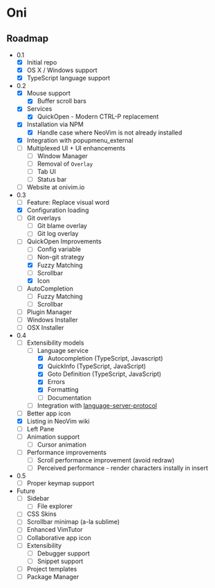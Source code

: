 # Oni

## Roadmap

- 0.1
    - [x] Initial repo
    - [x] OS X / Windows support
    - [x] TypeScript language support
- 0.2
    - [x] Mouse support
        - [x] Buffer scroll bars
    - [x] Services
        - [x] QuickOpen - Modern CTRL-P replacement
    - [x] Installation via NPM
        - [x] Handle case where NeoVim is not already installed
    - [x] Integration with popupmenu_external
    - [ ] Multiplexed UI + UI enhancements
        - [ ] Window Manager
        - [ ] Removal of `Overlay`
        - [ ] Tab UI
        - [ ] Status bar
    - [ ] Website at onivim.io
- 0.3
    - [ ] Feature: Replace visual word
    - [x] Configuration loading
    - [ ] Git overlays
        - [ ] Git blame overlay
        - [ ] Git log overlay
    - [ ] QuickOpen Improvements
        - [ ] Config variable
        - [ ] Non-git strategy
        - [x] Fuzzy Matching
        - [ ] Scrollbar
        - [x] Icon
    - [ ] AutoCompletion
        - [ ] Fuzzy Matching
        - [ ] Scrollbar
    - [ ] Plugin Manager
    - [ ] Windows Installer
    - [ ] OSX Installer
- 0.4
    - [ ] Extensibility models
        - [ ] Language service
            - [x] Autocompletion (TypeScript, Javascript)
            - [x] QuickInfo (TypeScript, JavaScript)
            - [x] Goto Definition (TypeScript, JavaScript)
            - [x] Errors
            - [x] Formatting
            - [ ] Documentation
        - [ ] Integration with [language-server-protocol](https://github.com/Microsoft/language-server-protocol)
    - [ ] Better app icon
    - [x] Listing in NeoVim wiki
    - [ ] Left Pane
    - [ ] Animation support
        - [ ] Cursor animation
    - [ ] Performance improvements
        - [ ] Scroll performance improvement (avoid redraw)
        - [ ] Perceived performance - render characters instally in insert

- 0.5
    - [ ] Proper keymap support

- Future
    - [ ] Sidebar
        - [ ] File explorer
    - [ ] CSS Skins
    - [ ] Scrollbar minimap (a-la sublime)
    - [ ] Enhanced VimTutor
    - [ ] Collaborative app icon
    - [ ] Extensibility
        - [ ] Debugger support
        - [ ] Snippet support
    - [ ] Project templates
    - [ ] Package Manager
